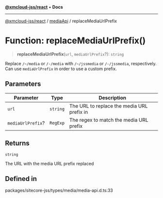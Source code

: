 [**@xmcloud-jss/react**](../../../README.md) • **Docs**

***

[@xmcloud-jss/react](../../../README.md) / [mediaApi](../README.md) / replaceMediaUrlPrefix

# Function: replaceMediaUrlPrefix()

> **replaceMediaUrlPrefix**(`url`, `mediaUrlPrefix`?): `string`

Replace `/~/media` or `/-/media` with `/~/jssmedia` or `/-/jssmedia`, respectively.
Can use `mediaUrlPrefix` in order to use a custom prefix.

## Parameters

| Parameter | Type | Description |
| ------ | ------ | ------ |
| `url` | `string` | The URL to replace the media URL prefix in |
| `mediaUrlPrefix`? | `RegExp` | The regex to match the media URL prefix |

## Returns

`string`

The URL with the media URL prefix replaced

## Defined in

packages/sitecore-jss/types/media/media-api.d.ts:33
